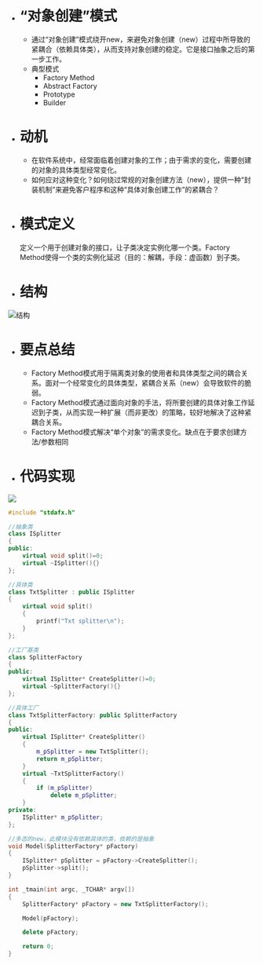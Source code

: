 - # “对象创建”模式
  - 通过“对象创建”模式绕开new，来避免对象创建（new）过程中所导致的紧耦合（依赖具体类），从而支持对象创建的稳定。它是接口抽象之后的第一步工作。
  - 典型模式
    - Factory Method
    - Abstract Factory
    - Prototype
    - Builder
    
- # 动机
  - 在软件系统中，经常面临着创建对象的工作；由于需求的变化，需要创建的对象的具体类型经常变化。
  - 如何应对这种变化？如何绕过常规的对象创建方法（new），提供一种“封装机制”来避免客户程序和这种“具体对象创建工作”的紧耦合？
  
- # 模式定义
  定义一个用于创建对象的接口，让子类决定实例化哪一个类。Factory Method使得一个类的实例化延迟（目的：解耦，手段：虚函数）到子类。
  
- # 结构
![结构](https://github.com/havenow/my-C-plus-plus/blob/master/C%2B%2B%E8%AE%BE%E8%AE%A1%E6%A8%A1%E5%BC%8F/images/%E7%BB%93%E6%9E%84%EF%BC%88Structure%EF%BC%89-factory%20method.png)  

- # 要点总结
  - Factory Method模式用于隔离类对象的使用者和具体类型之间的耦合关系。面对一个经常变化的具体类型，紧耦合关系（new）会导致软件的脆弱。
  - Factory Method模式通过面向对象的手法，将所要创建的具体对象工作延迟到子类，从而实现一种扩展（而非更改）的策略，较好地解决了这种紧耦合关系。
  - Factory Method模式解决“单个对象”的需求变化。缺点在于要求创建方法/参数相同
  
  
- # 代码实现
![](https://github.com/havenow/my-C-plus-plus/blob/master/C%2B%2B%E8%AE%BE%E8%AE%A1%E6%A8%A1%E5%BC%8F/images/factory-method-demo.png)  
```c++
#include "stdafx.h"

//抽象类
class ISplitter
{
public:
	virtual void split()=0;
	virtual ~ISplitter(){}
};

//具体类
class TxtSplitter : public ISplitter
{
	virtual void split()
	{
		printf("Txt splitter\n");
	}
};

//工厂基类
class SplitterFactory
{
public:
	virtual ISplitter* CreateSplitter()=0;
	virtual ~SplitterFactory(){}
};

//具体工厂
class TxtSplitterFactory: public SplitterFactory
{
public:
	virtual ISplitter* CreateSplitter()
	{
		m_pSplitter = new TxtSplitter();
		return m_pSplitter;
	}
	virtual ~TxtSplitterFactory()
	{
		if (m_pSplitter)
			delete m_pSplitter;
	}
private:
	ISplitter* m_pSplitter;
};

//多态的new，此模块没有依赖具体的类，依赖的是抽象
void Model(SplitterFactory* pFactory)
{
	ISplitter* pSplitter = pFactory->CreateSplitter();
	pSplitter->split();
}

int _tmain(int argc, _TCHAR* argv[])
{
	SplitterFactory* pFactory = new TxtSplitterFactory();

	Model(pFactory);

	delete pFactory;

	return 0;
}


```
